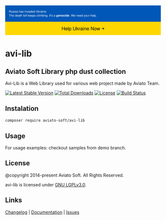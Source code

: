 [![Stand With Ukraine](https://raw.githubusercontent.com/vshymanskyy/StandWithUkraine/main/banner2-direct.svg)](https://stand-with-ukraine.pp.ua)
# avi-lib

## Aviato Soft Library php dust collection

Avi-Lib is a Web Library used for various web project made by Aviato Team.

[![Latest Stable Version](https://poser.pugx.org/aviato-soft/avi-lib/v/stable)](https://packagist.org/packages/aviato-soft/avi-lib)
[![Total Downloads](https://poser.pugx.org/aviato-soft/avi-lib/downloads)](https://packagist.org/packages/aviato-soft/avi-lib)
[![License](https://poser.pugx.org/aviato-soft/avi-lib/license)](https://packagist.org/packages/aviato-soft/avi-lib)
[![Build Status](https://api.travis-ci.com/aviato-soft/aviato-lib.svg?branch=test)](https://travis-ci.org/aviato-soft/aviato-lib)


## Instalation
```bash
composer require aviato-soft/avi-lib
```

## Usage

For usage examples: checkout samples from demo branch.

## License
@copyright 2014-present Aviato Soft. All Rights Reserved.

avi-lib is licensed under [GNU LGPLv3.0](https://github.com/aviato-soft/aviato-lib/blob/main/LICENSE).


## Links

[Changelog](https://github.com/aviato-soft/aviato-lib/raw/main/docs/changelog.md)
|
[Documentation](https://github.com/aviato-soft/aviato-lib/raw/main/docs/index.html)
|
[Issues](https://github.com/aviato-soft/aviato-lib/issues)

